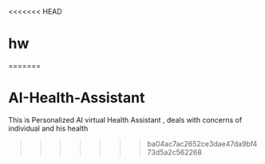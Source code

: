 <<<<<<< HEAD
# hw
=======
# AI-Health-Assistant
This is Personalized AI virtual Health Assistant , deals with concerns of individual and his health 
>>>>>>> ba04ac7ac2652ce3dae47da9bf473d5a2c562268
